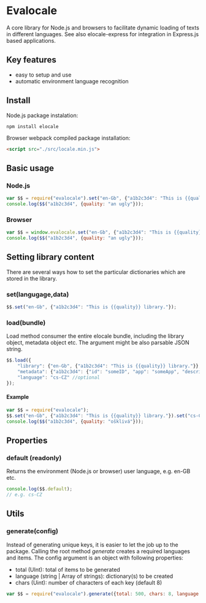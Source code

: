 # Evalocale

A core library for Node.js and browsers to facilitate dynamic loading of texts in different languages.
See also elocale-express for integration in Express.js based applications.

## Key features

- easy to setup and use
- automatic environment language recognition

## Install

Node.js package instalation:

```npm
npm install elocale
```

Browser webpack compiled package installation:

```html
<script src="./src/locale.min.js">
```

## Basic usage

### Node.js

```js
var $$ = require("evalocale").set("en-Gb", {"a1b2c3d4": "This is {{quality}} library."});
console.log($$("a1b2c3d4", {quality: "an ugly"}));
```

### Browser

```js
var $$ = window.evalocale.set("en-Gb", {"a1b2c3d4": "This is {{quality}} library."});
console.log($$("a1b2c3d4", {quality: "an ugly"}));
```

## Setting library content

There are several ways how to set the particular dictionaries which are stored in the library.

### set(langugage,data)

```javascript
$$.set("en-Gb", {"a1b2c3d4": "This is {{quality}} library."});
```

### load(bundle)

Load method consumer the entire elocale bundle, including the library object, metadata object etc. The argument might be also parsable JSON string.

```javascript
$$.load({
    "library": {"en-Gb", {"a1b2c3d4": "This is {{quality}} library."}},
    "metadata": {"a1b2c3d4": {"id": "someID", "app": "someApp", "description": "whatever", "version": 1}},
    "language": "cs-CZ" //optional    
});
```

#### Example

```javascript
var $$ = require("evalocale");
$$.set("en-Gb", {"a1b2c3d4": "This is {{quality}} library."}).set("cs-CZ", {"a1b2c3d4": "Toto je {{quality}} knihovna."});
console.log($$("a1b2c3d4", {quality: "ošklivá"}));
```

## Properties

### default (readonly)

Returns the environment (Node.js or browser) user language, e.g. en-GB etc.

```javascript
console.log($$.default);
// e.g. cs-CZ
```

## Utils

### generate(config)

Instead of generating unique keys, it is easier to let the job up to the package. Calling the root method *generate* creates a required languages and items. The config argument is an object with following properties:

- total (UInt): total of items to be generated
- language (string | Array of strings): dictionary(s) to be created
- chars (Uint): number of characters of each key (default 8)

```javascript
var $$ = require("evalocale").generate({total: 500, chars: 8, language: ["en-GB", "cs-CZ"]});
```
